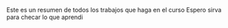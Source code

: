 Este es un resumen de todos los trabajos que haga en el curso
Espero sirva para checar lo que aprendi
